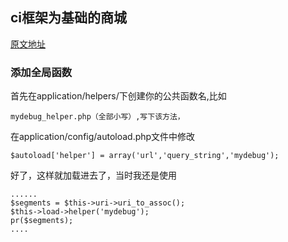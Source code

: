 ## ci框架为基础的商城

 <a href="http://codeigniter.org.cn/forums/forum.php?mod=viewthread&tid=20997&extra=page%3D1" target="_blank">原文地址</a>

### 添加全局函数

首先在application/helpers/下创建你的公共函数名,比如

    mydebug_helper.php（全部小写）,写下该方法，

在application/config/autoload.php文件中修改

    $autoload['helper'] = array('url','query_string','mydebug');

好了，这样就加载进去了，当时我还是使用



	......
	$segments = $this->uri->uri_to_assoc();
	$this->load->helper('mydebug');
	pr($segments);
	....



